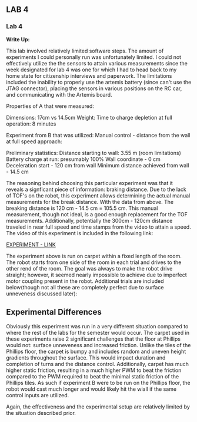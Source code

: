 ## LAB 4

### Lab 4

**Write Up:** 

This lab involved relatively limited software steps. The amount of experiments I could personally run was unfortunately limited. I could not effectively utilize the  the sensors to attain various measurements since the week designated for lab 4 was one for which I had to head back to my home state for citizenship interviews and paperwork. The limitations included the inability to properly use the artemis battery (since can't use the JTAG connector), placing the sensors in various positions on the RC car, and communicating with the Artemis board. 

Properties of A that were measured:

Dimensions: 17cm vs 14.5cm
Weight: 
Time to charge depletion at full operation: 8 minutes

Experiment from B that was utilized:
Manual control - distance from the wall at full speed approach:

Preliminary statistics:
Distance starting to wall: 3.55 m (room limitations)
Battery charge at run: presumably 100%
Wall coordinate - 0 cm
Deceleration start - 120 cm from wall
Minimum distance achieved from wall - 14.5 cm 

The reasoning behind choosing this particular experiment was that it reveals a signficant piece of information: braking distance. Due to the lack of TOF's on the robot, this experiment allows determining the actual manual measurements for the break distance. With the data from above. The breaking distance is 120 cm - 14.5 cm = 105.5 cm. This manual measurement, though not ideal, is a good enough replacement for the TOF measurements. Additionally, potentially the 300cm - 120cm distance traveled in near full speed and time stamps from the video to attain a speed. The video of this experiment is included in the following link:

[EXPERIMENT - LINK](https://youtu.be/z19z21m2-6U)

The experiment above is run on carpet within a fixed length of the room. The robot starts from one side of the room in each trial and drives to the other rend of the room. The goal was always to make the robot drive straight; however, it seemed nearly impossible to achieve due to imperfect motor coupling present in the robot. Additional trials are included below(though not all these are completely perfect due to surface unneveness discussed later):



## Experimental Differences

Obviously this experiment was run in a very different situation compared to where the rest of the labs for the semester would occur. The carpet used in these experiments raise 2 significant challenges that the floor at Phillips would not: surface unneveness and increased friction. Unlike the tiles of the Phillips floor, the carpet is bumpy and includes random and uneven height gradients throughout the surface. This would impact duration and completion of turns and the distance control. Additionally, carpet has much higher static friction, resulting in a much higher PWM to beat the friction compared to the PWM required to beat the minimal static friction of the Phillips tiles. As such if experiment B were to be run on the Phillips floor, the robot would cast much longer and would likely hit the wiall if the same control inputs are utilized. 

Again, the effectiveness and the experimental setup are relatively limited by the situation described prior.


